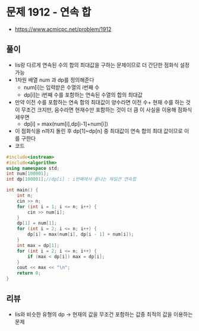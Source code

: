 # 문제 1912 - 연속 합

* https://www.acmicpc.net/problem/1912

## 풀이

* lis랑 다르게 연속된 수의 합의 최대값을 구하는 문제이므로 더 간단한 점화식 설정 가능
* 1차원 배열 num 과 dp를 정의해준다
  * num[i]는 입력받은 수열의 i번째 수
  *  dp[i]는 i번째 수를 포함하는 연속된 수열의 합의 최대값
* 만약 이전 수를 포함하는 연속 합의 최대값이 양수라면 이전 수+ 현재 수를 하는 것이 무조건 크지만, 음수라면 현재수만 포함하는 것이 더 큼 이 사실을 이용해 점화식 세우면
  * dp[i] = max(num[i],dp[i-1]+num[i])
* 이 점화식을 n까지 돌린 후 dp[1]~dp[n] 중 최대값이 연속 합의 최대 값이므로 이를 구한다
* 코드

```c++
#include<iostream>
#include<algorithm>
using namespace std;
int num[100001];
int dp[100001];//dp[i] : i번째에서 끝나는 제일큰 연속합

int main() {
	int n;
	cin >> n;
	for (int i = 1; i <= n; i++) {
		cin >> num[i];
	}
	dp[1] = num[1];
	for (int i = 2; i <= n; i++) {
		dp[i] = max(num[i], dp[i - 1] + num[i]); 
	}
	int max = dp[1];
	for (int i = 2; i <= n; i++) {
		if (max < dp[i]) max = dp[i];
	}
	cout << max << "\n";
	return 0;
}
```

## 리뷰

* lis와 비슷한 유형의 dp -> 현재의 값을 무조건 포함하는 값중 최적의 값을 이용하는 문제